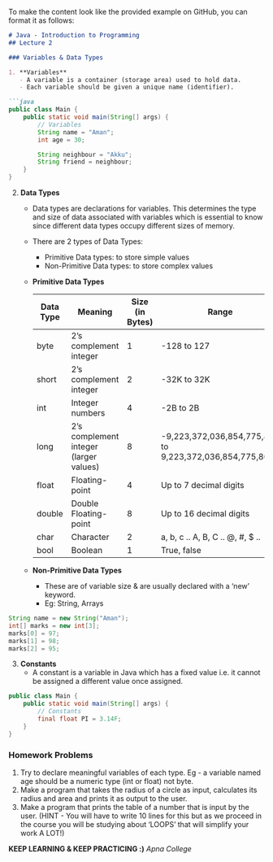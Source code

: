 To make the content look like the provided example on GitHub, you can format it as follows:

```markdown
# Java - Introduction to Programming
## Lecture 2

### Variables & Data Types

1. **Variables**
   - A variable is a container (storage area) used to hold data.
   - Each variable should be given a unique name (identifier).

```java
public class Main {
    public static void main(String[] args) {
        // Variables
        String name = "Aman";
        int age = 30;

        String neighbour = "Akku";
        String friend = neighbour;
    }
}
```

2. **Data Types**
   - Data types are declarations for variables. This determines the type and size of data associated with variables which is essential to know since different data types occupy different sizes of memory.
   - There are 2 types of Data Types:
     * Primitive Data types: to store simple values
     * Non-Primitive Data types: to store complex values

   - **Primitive Data Types**

     | Data Type | Meaning              | Size (in Bytes) | Range                              |
     |-----------|----------------------|-----------------|------------------------------------|
     | byte      | 2’s complement integer | 1              | -128 to 127                        |
     | short     | 2’s complement integer | 2              | -32K to 32K                        |
     | int       | Integer numbers       | 4              | -2B to 2B                          |
     | long      | 2’s complement integer (larger values) | 8 | -9,223,372,036,854,775,808 to 9,223,372,036,854,775,807 |
     | float     | Floating-point        | 4              | Up to 7 decimal digits             |
     | double    | Double Floating-point | 8              | Up to 16 decimal digits            |
     | char      | Character             | 2              | a, b, c .. A, B, C .. @, #, $ ..  |
     | bool      | Boolean               | 1              | True, false                        |

   - **Non-Primitive Data Types**
     - These are of variable size & are usually declared with a ‘new’ keyword.
     - Eg: String, Arrays

```java
String name = new String("Aman");
int[] marks = new int[3];
marks[0] = 97;
marks[1] = 98;
marks[2] = 95;
```

3. **Constants**
   - A constant is a variable in Java which has a fixed value i.e. it cannot be assigned a different value once assigned.

```java
public class Main {
    public static void main(String[] args) {
        // Constants
        final float PI = 3.14F;
    }
}
```

### Homework Problems
1. Try to declare meaningful variables of each type. Eg - a variable named age should be a numeric type (int or float) not byte.
2. Make a program that takes the radius of a circle as input, calculates its radius and area and prints it as output to the user.
3. Make a program that prints the table of a number that is input by the user.
   (HINT - You will have to write 10 lines for this but as we proceed in the course you will be studying about ‘LOOPS’ that will simplify your work A LOT!)

**KEEP LEARNING & KEEP PRACTICING :)**
*Apna College*
```
